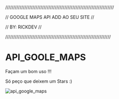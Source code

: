 ////////////////////////////////////////////////////////////////////

//                GOOGLE MAPS API ADD AO SEU SITE             //

//                        BY: RICKDEV                        //

//////////////////////////////////////////////////////////////////



# API_GOOLE_MAPS

Façam um bom uso !!!

Só peço que deixem um Stars  :)







![api_google_maps](https://user-images.githubusercontent.com/107133668/174952712-0995ddc4-f2f0-4bba-8e23-b6db8d439b14.png)
